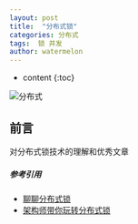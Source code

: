 ```yaml
---
layout: post
title:  "分布式锁"
categories: 分布式
tags:  锁 并发
author: watermelon
---
```

* content
{:toc}

![分布式](https://img0.ph.126.net/lB3Lo7SIjRj0lBclGCf4qw==/3048092522900276838.jpg)
## 前言
对分布式锁技术的理解和优秀文章



##### 参考引用
* [聊聊分布式锁](https://mp.weixin.qq.com/s/M-1MB7AleL-WRSxrCfwrqQ)
* [架构师带你玩转分布式锁](https://mp.weixin.qq.com/s/tjAG2ZAoUutqaKHnF7v3lA)


